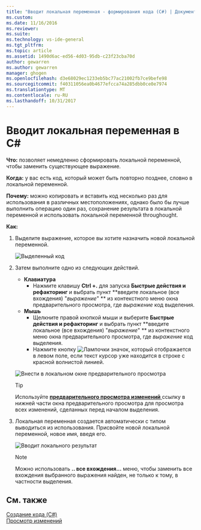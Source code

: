 ```yaml
---
title: "Вводит локальная переменная - формирования кода (C#) | Документы Microsoft"
ms.custom: 
ms.date: 11/16/2016
ms.reviewer: 
ms.suite: 
ms.technology: vs-ide-general
ms.tgt_pltfrm: 
ms.topic: article
ms.assetid: 1490d6ac-ed56-4d03-95db-c23f23cba70d
author: gewarren
ms.author: gewarren
manager: ghogen
ms.openlocfilehash: d3e68029ec1233eb5bc77ac21002fb7ce9befe98
ms.sourcegitcommit: f40311056ea0b4677efcca74a285dbb0ce0e7974
ms.translationtype: MT
ms.contentlocale: ru-RU
ms.lasthandoff: 10/31/2017
---
```

# <a name="introduce-a-local-variable-in-c"></a>Вводит локальная переменная в C# #
**Что:** позволяет немедленно сформировать локальной переменной, чтобы заменить существующее выражение.

**Когда:** у вас есть код, который может быть повторно позднее, словно в локальной переменной.  

**Почему:** можно копировать и вставить код несколько раз для использования в различных местоположениях, однако было бы лучше выполнить операцию один раз, сохранение результата в локальной переменной и использовать локальной переменной throughought. 

**Как:**

1. Выделите выражение, которое вы хотите назначить новой локальной переменной.

   ![Выделенный код](media/local_highlight.png)

1. Затем выполните одно из следующих действий.
   * **Клавиатура**
     * Нажмите клавишу **Ctrl +.** для запуска **Быстрые действия и рефакторинг** и выбрать пункт  **введите локальное (все вхождения) "*выражение*" ** из контекстного меню окна предварительного просмотра, где *выражение* код выделения.
   * **Мышь**
     * Щелкните правой кнопкой мыши и выберите **Быстрые действия и рефакторинг** и выбрать пункт  **введите локальное (все вхождения) "*выражение*" ** из контекстного меню окна предварительного просмотра, где *выражение* код выделения.
     * Нажмите кнопку ![Лампочки](media/bulb.png) значок, который отображается в левом поле, если текст курсор уже находится в строке с красной волнистой линией.

   ![Внести в локальном окне предварительного просмотра](media/local_preview.png)

   >[!TIP]
   >Используйте [ **предварительного просмотра изменений** ](../../ide/preview-changes.md) ссылку в нижней части окна предварительного просмотра для просмотра всех изменений, сделанных перед началом выделения.

1. Локальная переменная создается автоматически с типом выводиться из использования.  Присвойте новой локальной переменной, новое имя, введя его.

   ![Вводит локального результат](media/local_result.png)

   >[!NOTE]
   >Можно использовать **.. все вхождения...**  меню, чтобы заменить все вхождения выбранного выражения найден, не только к тому, в частности выделения.

## <a name="see-also"></a>См. также  
[Создание кода (C#)](../code-generation-csharp.md)  
[Просмотр изменений](../../ide/preview-changes.md) 
